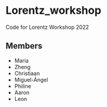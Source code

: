# Lorentz_workshop
Code for Lorentz Workshop 2022


Members
-------
- Maria
- Zheng
- Christiaan
- Miguel-Ángel
- Philine
- Aaron
- Leon
